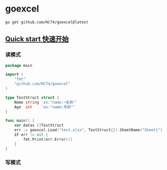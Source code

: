 # goexcel

```bash
go get github.com/HC74/goexcel@latest
```
## <u>Quick start 快速开始</u>

### 读模式
```go
package main

import (
	"fmt"
	"github.com/HC74/goexcel"
)

type TestStruct struct {
	Name string `ex:"name:¬名称"`
	Age  int    `ex:"name:年龄"`
}

func main() {
	var datas []TestStruct
	err := goexcel.Load("test.xlsx", TestStruct{}).SheetName("Sheet1").Read(&datas)
	if err != nil {
		fmt.Print(err.Error())
	}
}
```
### 写模式
